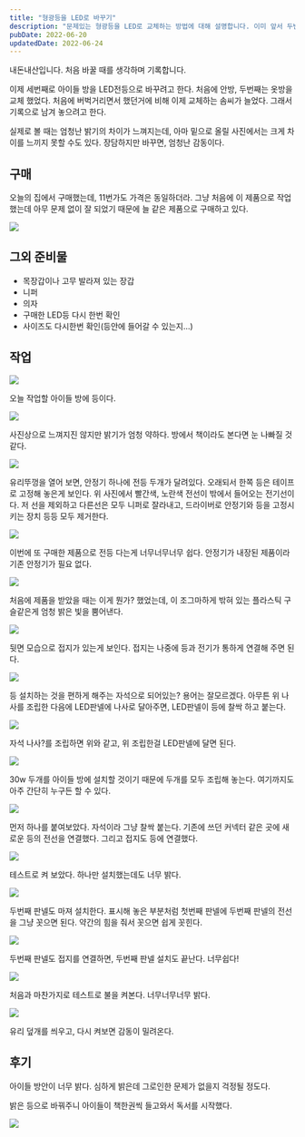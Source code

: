 ```yaml
---
title: "형광등을 LED로 바꾸기"
description: "문제있는 형광등을 LED로 교체하는 방법에 대해 설명합니다. 이미 앞서 두번의 경험이 있으며 그 경험을 바탕으로 상세히 설명되어있습니다."
pubDate: 2022-06-20
updatedDate: 2022-06-24
---
```


내돈내산입니다. 처음 바꿀 때를 생각하며 기록합니다.

이제 세번째로 아이들 방을 LED전등으로 바꾸려고 한다. 처음에 안방, 두번째는 옷방을 교체 했었다. 처음에 버벅거리면서 했던거에 비해 이제 교체하는 솜씨가 늘었다. 그래서 기록으로 남겨 놓으려고 한다.

실제로 볼 때는 엄청난 밝기의 차이가 느껴지는데, 아마 밑으로 올릴 사진에서는 크게 차이를 느끼지 못할 수도 있다. 장담하지만 바꾸면, 엄청난 감동이다.

## 구매

오늘의 집에서 구매했는데, 11번가도 가격은 동일하더라. 그냥 처음에 이 제품으로 작업했는데 아무 문제 없이 잘 되었기 때문에 늘 같은 제품으로 구매하고 있다.

![](/content/images/2022/06/-----------2022-06-19------6.57.23.jpg)

## 그외 준비물

- 목장갑이나 고무 발라져 있는 장갑
- 니퍼
- 의자
- 구매한 LED등 다시 한번 확인
- 사이즈도 다시한번 확인(등안에 들어갈 수 있는지…)

## 작업

![](/content/images/2022/06/IMG_1153.jpeg)

오늘 작업할 아이들 방에 등이다.

![](/content/images/2022/06/IMG_1154.jpeg)

사진상으로 느껴지진 않지만 밝기가 엄청 약하다. 방에서 책이라도 본다면 눈 나빠질 것 같다.

![](/content/images/2022/06/IMG_1155.jpeg)

유리뚜껑을 열어 보면, 안정기 하나에 전등 두개가 달려있다. 오래되서 한쪽 등은 테이프로 고정해 놓은게 보인다. 위 사진에서 빨간색, 노란색 전선이 밖에서 들어오는 전기선이다. 저 선을 제외하고 다른선은 모두 니퍼로 잘라내고, 드라이버로 안정기와 등을 고정시키는 장치 등등 모두 제거한다.

![](/content/images/2022/06/IMG_1156.jpeg)

이번에 또 구매한 제품으로 전등 다는게 너무너무너무 쉽다. 안정기가 내장된 제품이라 기존 안정기가 필요 없다.

![](/content/images/2022/06/IMG_1157.jpeg)

처음에 제품을 받았을 때는 이게 뭔가? 했었는데, 이 조그마하게 밖혀 있는 플라스틱 구슬같은게 엄청 밝은 빛을 뿜어낸다.

![](/content/images/2022/06/IMG_1158.jpeg)

뒷면 모습으로 접지가 있는게 보인다. 접지는 나중에 등과 전기가 통하게 연결해 주면 된다.

![](/content/images/2022/06/IMG_1159.jpeg)

등 설치하는 것을 편하게 해주는 자석으로 되어있는? 용어는 잘모르겠다. 아무튼 위 나사를 조립한 다음에 LED판넬에 나사로 달아주면, LED판넬이 등에 찰싹 하고 붙는다.

![](/content/images/2022/06/IMG_1160.jpeg)

자석 나사?를 조립하면 위와 같고, 위 조립한걸 LED판넬에 달면 된다.

![](/content/images/2022/06/IMG_1161.jpeg)

30w 두개를 아이들 방에 설치할 것이기 때문에 두개를 모두 조립해 놓는다. 여기까지도 아주 간단히 누구든 할 수 있다.

![](/content/images/2022/06/IMG_1162.jpeg)

먼저 하나를 붙여보았다. 자석이라 그냥 찰싹 붙는다. 기존에 쓰던 커넥터 같은 곳에 새로운 등의 전선을 연결했다. 그리고 접지도 등에 연결했다.

![](/content/images/2022/06/IMG_1164.jpeg)

테스트로 켜 보았다. 하나만 설치했는데도 너무 밝다.

![](/content/images/2022/06/IMG_1165.jpeg)

두번째 판넬도 마져 설치한다. 표시해 놓은 부분처럼 첫번째 판넬에 두번째 판넬의 전선을 그냥 꼿으면 된다. 약간의 힘을 줘서 꼿으면 쉽게 꼿힌다.

![](/content/images/2022/06/IMG_1167.jpeg)

두번째 판넬도 접지를 연결하면, 두번째 판넬 설치도 끝난다. 너무쉽다!

![](/content/images/2022/06/IMG_1168.jpeg)

처음과 마찬가지로 테스트로 불을 켜본다. 너무너무너무 밝다.

![](/content/images/2022/06/IMG_1170.jpeg)

유리 덮개를 씌우고, 다시 켜보면 감동이 밀려온다.

## 후기

아이들 방안이 너무 밝다. 심하게 밝은데 그로인한 문제가 없을지 걱정될 정도다.

밝은 등으로 바꿔주니 아이들이 책한권씩 들고와서 독서를 시작했다.

![](/content/images/2022/06/IMG_1171.jpeg)